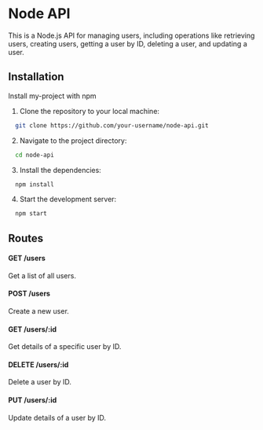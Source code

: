 # Node API

This is a Node.js API for managing users, including operations like retrieving users, creating users, getting a user by ID, deleting a user, and updating a user.

## Installation

Install my-project with npm

1. Clone the repository to your local machine:

```bash
  git clone https://github.com/your-username/node-api.git
```

2. Navigate to the project directory:

```bash
  cd node-api
```

3. Install the dependencies:

```bash
  npm install
```

4. Start the development server:

```bash
  npm start
```

## Routes

#### GET /users

Get a list of all users.

#### POST /users

Create a new user.

#### GET /users/:id

Get details of a specific user by ID.

#### DELETE /users/:id

Delete a user by ID.

#### PUT /users/:id

Update details of a user by ID.
